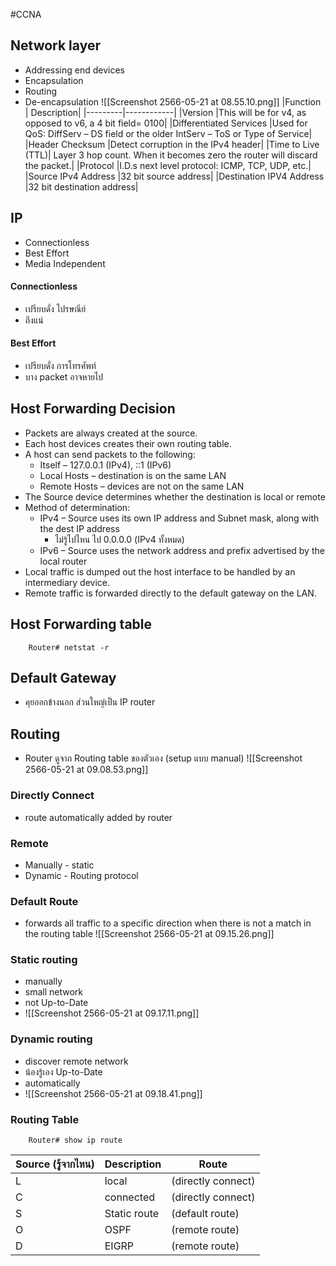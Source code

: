 #CCNA 

## Network layer
- Addressing end devices
- Encapsulation
- Routing
- De-encapsulation
![[Screenshot 2566-05-21 at 08.55.10.png]]
|Function | Description|
|---------|------------|
|Version |This will be for v4, as opposed to v6, a 4 bit field= 0100|
|Differentiated Services |Used for QoS: DiffServ – DS field or the older IntServ – ToS or Type of Service|
|Header Checksum |Detect corruption in the IPv4 header|
|Time to Live (TTL)| Layer 3 hop count. When it becomes zero the router will discard the packet.|
|Protocol |I.D.s next level protocol: ICMP, TCP, UDP, etc.|
|Source IPv4 Address |32 bit source address|
|Destination IPV4 Address |32 bit destination address|

## IP
- Connectionless
- Best Effort
- Media Independent

#### Connectionless
 - เปรียบดั่ง ไปรษณีย์
 - ถึงแน่
#### Best Effort
- เปรียบดั่ง การโทรศัพท์
- บาง packet อาจหายไป

## Host Forwarding Decision
- Packets are always created at the source.
- Each host devices creates their own routing table.
- A host can send packets to the following:
	- Itself – 127.0.0.1 (IPv4), ::1 (IPv6)
	- Local Hosts – destination is on the same LAN
	- Remote Hosts – devices are not on the same LAN
- The Source device determines whether the destination is local or remote
- Method of determination:
	- IPv4 – Source uses its own IP address and Subnet mask, along with the dest IP address
		- ไม่รู้ไปไหน ไป 0.0.0.0 (IPv4 ทั้งหมด)
	- IPv6 – Source uses the network address and prefix advertised by the local router
- Local traffic is dumped out the host interface to be handled by an intermediary device.
- Remote traffic is forwarded directly to the default gateway on the LAN.

## Host Forwarding table
```
	Router# netstat -r
```

## Default Gateway
- คุยออกข้างนอก ส่วนใหญ่เป็น IP router

## Routing
- Router ดูจาก Routing table ของตัวเอง (setup แบบ manual)
![[Screenshot 2566-05-21 at 09.08.53.png]]

### Directly Connect
 - route automatically added by router
### Remote
- Manually - static
- Dynamic - Routing protocol
### Default Route
- forwards all traffic to a specific direction when there is not a match in the routing table
![[Screenshot 2566-05-21 at 09.15.26.png]]

### Static routing
- manually
- small network
- not Up-to-Date
- ![[Screenshot 2566-05-21 at 09.17.11.png]]
### Dynamic routing
- discover remote network
- น้องรู้เอง Up-to-Date
- automatically
- ![[Screenshot 2566-05-21 at 09.18.41.png]]

### Routing Table
```
	Router# show ip route
```

| Source (รู้จากไหน) | Description | Route |
|-------------------|---------------------------|-----|
| L | local | (directly connect) |
| C | connected | (directly connect) |
| S | Static route | (default route)|
| O | OSPF | (remote route) |
| D | EIGRP | (remote route) |

